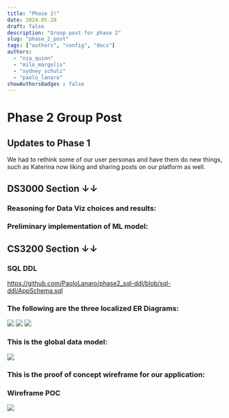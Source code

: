 ```yaml
---
title: "Phase 2!"
date: 2024-05-28
draft: false
description: "Group post for phase 2"
slug: "phase_2_post"
tags: ["authors", "config", "docs"]
authors:
  - "nia_quinn"
  - "milo_margolis"
  - "sydney_schulz"
  - "paolo_lanaro"
showAuthorsBadges : false
---
```


# Phase 2 Group Post

## Updates to Phase 1

We had to rethink some of our user personas and have them do new things, such as Katerina now liking and sharing posts on our platform as well.

## DS3000 Section ↓↓

### Reasoning for Data Viz choices and results:



### Preliminary implementation of ML model:



## CS3200 Section ↓↓

### SQL DDL
https://github.com/PaoloLanaro/phase2_sql-ddl/blob/sql-ddl/AppSchema.sql

### The following are the three localized ER Diagrams:

<img src="https://i.imgur.com/73AsKPn.png" class="center"/>
<img src="https://i.imgur.com/dTQVP7w.png" class="center"/>
<img src="https://i.imgur.com/ThogIut.png" class="center"/>

### This is the global data model:

<img src="https://i.imgur.com/EOvQHQg.png" class="center"/>

### This is the proof of concept wireframe for our application:

### Wireframe POC
<img src="https://i.imgur.com/iFdaiJR.png" class="center"/>

